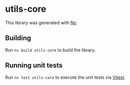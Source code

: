 # utils-core

This library was generated with [Nx](https://nx.dev).

## Building

Run `nx build utils-core` to build the library.

## Running unit tests

Run `nx test utils-core` to execute the unit tests via [Vitest](https://vitest.dev/).
